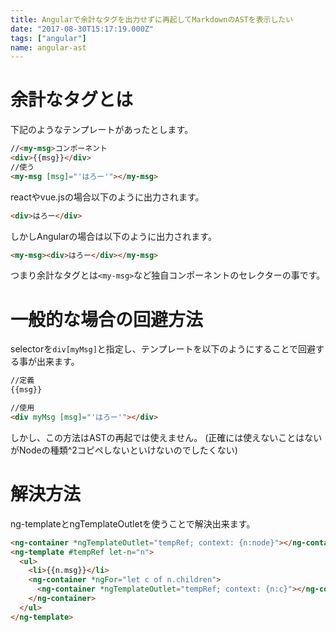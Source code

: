 ```yaml
---
title: Angularで余計なタグを出力せずに再起してMarkdownのASTを表示したい
date: "2017-08-30T15:17:19.000Z"
tags: ["angular"]
name: angular-ast
---
```

# 余計なタグとは
下記のようなテンプレートがあったとします。

```html
//<my-msg>コンポーネント
<div>{{msg}}</div>
//使う
<my-msg [msg]="'はろー'"></my-msg>
```

reactやvue.jsの場合以下のように出力されます。

```html
<div>はろー</div>
```

しかしAngularの場合は以下のように出力されます。


```html
<my-msg><div>はろー</div></my-msg>
```

つまり余計なタグとは`<my-msg>`など独自コンポーネントのセレクターの事です。

# 一般的な場合の回避方法
selectorを`div[myMsg]`と指定し、テンプレートを以下のようにすることで回避する事が出来ます。

```html
//定義
{{msg}}

//使用
<div myMsg [msg]="'はろー'"></div>
```

しかし、この方法はASTの再起では使えません。
(正確には使えないことはないがNodeの種類^2コピペしないといけないのでしたくない)

# 解決方法
ng-templateとngTemplateOutletを使うことで解決出来ます。

```html
<ng-container *ngTemplateOutlet="tempRef; context: {n:node}"></ng-container>
<ng-template #tempRef let-n="n">
  <ul>
    <li>{{n.msg}}</li>
    <ng-container *ngFor="let c of n.children">
      <ng-container *ngTemplateOutlet="tempRef; context: {n:c}"></ng-container>
    </ng-container>
  </ul>
</ng-template>
```
